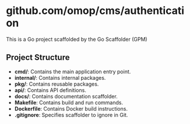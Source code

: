 # github.com/omop/cms/authentication
This is a Go project scaffolded by the Go Scaffolder (GPM) 


## Project Structure
- **cmd/**: Contains the main application entry point.
- **internal/**: Contains internal packages.
- **pkg/**: Contains reusable packages.
- **api/**: Contains API definitions.
- **docs/**: Contains documentation scaffolder.
- **Makefile**: Contains build and run commands.
- **Dockerfile**: Contains Docker build instructions.
- **.gitignore**: Specifies scaffolder to ignore in Git.
